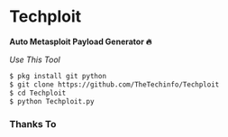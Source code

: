 # Techploit
**Auto Metasploit Payload Generator 🔥**

*Use This Tool*
```markdown
$ pkg install git python
$ git clone https://github.com/TheTechinfo/Techploit
$ cd Techploit
$ python Techploit.py
```

### Thanks To 


